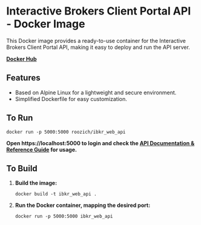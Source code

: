 # Interactive Brokers Client Portal API - Docker Image

This Docker image provides a ready-to-use container for the Interactive Brokers Client Portal API, making it easy to deploy and run the API server.

**[Docker Hub](https://hub.docker.com/r/roozich/ibkr_web_api)**
## Features

- Based on Alpine Linux for a lightweight and secure environment.
- Simplified Dockerfile for easy customization.

## To Run
   
```shell
docker run -p 5000:5000 roozich/ibkr_web_api
```
**Open https://localhost:5000 to login and check the [API Documentation & Reference Guide](https://interactivebrokers.github.io/cpwebapi/) for usage.**

## To Build

1. **Build the image:**

   ```shell
   docker build -t ibkr_web_api .
   ```
   
2. **Run the Docker container, mapping the desired port:**
   ```shell
   docker run -p 5000:5000 ibkr_web_api
   ```
